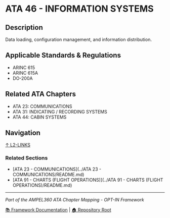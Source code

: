 # ATA 46 - INFORMATION SYSTEMS

## Description

Data loading, configuration management, and information distribution.

## Applicable Standards & Regulations

- ARINC 615
- ARINC 615A
- DO-200A

## Related ATA Chapters

- ATA 23: COMMUNICATIONS
- ATA 31: INDICATING / RECORDING SYSTEMS
- ATA 44: CABIN SYSTEMS

## Navigation

[↑ L2-LINKS](../README.md)

### Related Sections

- [ATA 23 - COMMUNICATIONS](../ATA 23 - COMMUNICATIONS/README.md)
- [ATA 91 - CHARTS (FLIGHT OPERATIONS)](../ATA 91 - CHARTS (FLIGHT OPERATIONS)/README.md)

---

*Part of the AMPEL360 ATA Chapter Mapping - OPT-IN Framework*

[📚 Framework Documentation](../../README.md) | [🏠 Repository Root](../../../README.md)
